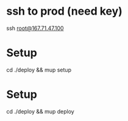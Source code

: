 # ssh to prod (need key)
ssh root@167.71.47.100

# Setup
cd ./deploy && mup setup

# Setup
cd ./deploy && mup deploy
